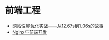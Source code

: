 # 前端工程

- [网站性能优化实战——从12.67s到1.06s的故事](https://juejin.im/post/5b6fa8c86fb9a0099910ac91)
- [Nginx与前端开发](https://juejin.im/post/5bacbd395188255c8d0fd4b2)